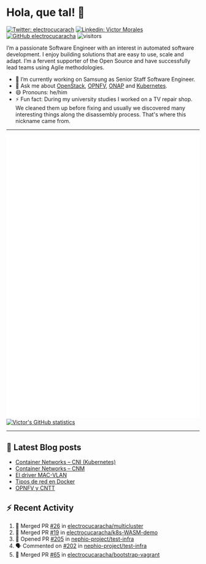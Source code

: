 # Hola, que tal! 👋

[![Twitter: electrocucarach](https://img.shields.io/twitter/follow/electrocucarach?style=social)](https://twitter.com/electrocucarach)
[![Linkedin: Victor Morales](https://img.shields.io/badge/-VictorMorales-blue?style=flat-square&logo=Linkedin&logoColor=white&link=https://www.linkedin.com/in/electrocucaracha/)](https://www.linkedin.com/in/electrocucaracha/)
[![GitHub electrocucaracha](https://img.shields.io/github/followers/electrocucaracha?label=follow&style=social)](https://github.com/electrocucaracha)
![visitors](https://visitor-badge.laobi.icu/badge?page_id=electrocucaracha.electrocucaracha)

I’m a passionate Software Engineer with an interest in automated
software development. I enjoy building solutions that are easy to use,
scale and adapt. I’m a fervent supporter of the Open Source and have
successfully lead teams using Agile methodologies.

- 🔭 I’m currently working on Samsung as Senior Staff Software
Engineer.
- 💬 Ask me about [OpenStack](https://www.openstack.org/),
[OPNFV](https://www.opnfv.org/), [ONAP](https://www.onap.org/) and
[Kubernetes](https://kubernetes.io/).
- 😄 Pronouns: he/him
- ⚡ Fun fact: During my university studies I worked on a TV repair
shop. We cleaned them up before fixing and usually we discovered many
interesting things along the disassembly process. That's where this
nickname came from.

---

![Metrics](https://github.com/electrocucaracha/electrocucaracha/blob/master/github-metrics.svg)
[![Victor's GitHub statistics](https://github-readme-stats.vercel.app/api?username=electrocucaracha)](https://github.com/anuraghazra/github-readme-stats#github-stats-card)

---

## 📘 Latest Blog posts

<!-- BLOG-POST-LIST:START -->
- [Container Networks – CNI &lpar;Kubernetes&rpar;](https://electrocucaracha.com/2021/07/05/container-networks-cni/)
- [Container Networks – CNM](https://electrocucaracha.com/2020/08/28/container-network-model/)
- [El driver MAC-VLAN](https://electrocucaracha.com/2020/07/01/el-driver-mac-vlan/)
- [Tipos de red en Docker](https://electrocucaracha.com/2020/06/13/tipos-de-red-en-docker/)
- [OPNFV y CNTT](https://electrocucaracha.com/2020/05/29/opnfv-y-cntt/)
<!-- BLOG-POST-LIST:END -->

## :zap: Recent Activity

<!--START_SECTION:activity-->
1. 🎉 Merged PR [#26](https://github.com/electrocucaracha/multicluster/pull/26) in [electrocucaracha/multicluster](https://github.com/electrocucaracha/multicluster)
2. 🎉 Merged PR [#19](https://github.com/electrocucaracha/k8s-WASM-demo/pull/19) in [electrocucaracha/k8s-WASM-demo](https://github.com/electrocucaracha/k8s-WASM-demo)
3. 💪 Opened PR [#205](https://github.com/nephio-project/test-infra/pull/205) in [nephio-project/test-infra](https://github.com/nephio-project/test-infra)
4. 🗣 Commented on [#202](https://github.com/nephio-project/test-infra/pull/202#issuecomment-1779668119) in [nephio-project/test-infra](https://github.com/nephio-project/test-infra)
5. 🎉 Merged PR [#65](https://github.com/electrocucaracha/bootstrap-vagrant/pull/65) in [electrocucaracha/bootstrap-vagrant](https://github.com/electrocucaracha/bootstrap-vagrant)
<!--END_SECTION:activity-->

